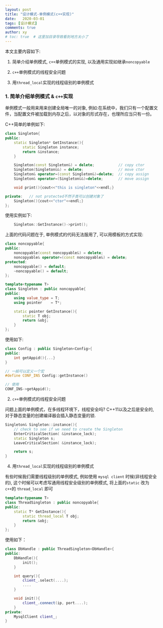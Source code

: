 ```yaml
---
layout: post
title: "设计模式-单例模式(c++实现)"
date:   2020-03-01
tags: [设计模式]
comments: true
author: xy
# toc: true  # 这里加目录导致看到地方太小了
---
```


本文主要内容如下:

1. 简单介绍单例模式, `c++`单例模式的实现, 以及通用实现如继承`noncopyable`

2. `c++`单例模式的线程安全问题

3. 用`thread_local`实现的线程级别的单例模式

### 1. 简单介绍单例模式	& `c++`实现

单例模式一般用来用来创建全局唯一的对象, 例如:在系统中，我们只有一个配置文件，当配置文件被加载到内存之后，以对象的形式存在，也理所应当只有一份。

C++简单的单例如下:

```c++
class Singleton{
public:
    static Singleton* GetInstance(){
        static Singleton instance;
        return &instance;
    }

    Singleton(const Singleton&) = delete;           // copy ctor
    Singleton(Singleton&&) = delete;                // move ctor
    Singleton& operator=(const Singleton&)=delete;  // copy assign
    Singleton& operator=(Singleton&&)=delete;       // move assign

    void print(){cout<<"this is singleton"<<endl;}

private:   // not protected不然子类可以创建对象了
    Singleton(){cout<<"ctor"<<endl;}
};
```

使用实例如下:

``` c++
    Singleton::GetInstance()->print();
```

上面的代码问题在于, 单例模式的代码无法服用了, 可以用模板的方式实现:
```c++
class noncopyable{
public:
    noncopyable(const noncopyable&) = delete;
    noncopyable& operator=(const noncopyable&) = delete;
protected:
    noncopyable() = default;
    ~noncopyable() = default;
};

template<typename T>
class Singleton : public noncopyable{
public:
    using value_type = T;
    using pointer    = T*;

    static pointer GetInstance(){
        static T obj;
        return &obj;
    }
};
```
使用如下:

```c++
class Config : public Singleton<Config>{
public:
    int getAppid(){...}
}

// 一般可以定义一个宏
#define CONF_INS Config::getInstance()

// 使用
CONF_INS->getAppid();

```

2. `c++`单例模式的线程安全问题

问题上面的单例模式，在多线程环境下，线程安全吗?
C++11以及之后是安全的, 对于静态变量的创建编译器会插入静态变量的锁.
```c++
Singleton& Singleton::instance(){
    // check to see if we need to create the Singleton
    EnterCriticalSection( &instance_lock);
    static Singleton s;
    LeaveCriticalSection( &instance_lock);

    return s;
}
```

4. 用`thread_local`实现的线程级别的单例模式

有些时候我们需要线程级别的单例模式, 例如使用 `mysql client` 时候(非线程安全的), 这个时候可以考虑写通用线程安全级别的单例模式, 将上面的`static` 改为`c++`的 `thread_local` 即可

```c++
template<typename T>
class ThreadSingleton : public noncopyable{
public:
    static T* GetInstance(){
        static thread_local T obj;
        return &obj;
    }
};
```

使用如下：
```c++
class DbHandle : public ThreadSingleton<DbHandle>{
public:
    DbHandle(){
        init();
    }

    int query(){
        client_.select(....);
        ....
    }

    void init(){
        client_.connect(ip, port....);
    }
private:    
    MysqlClient client_;
}
```

